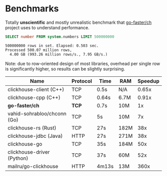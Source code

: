# Benchmarks

Totally **unscientific** and mostly unrealistic benchmark that
[go-faster/ch](https://github.com/go-faster/ch) project uses to understand performance.

```sql
SELECT number FROM system.numbers LIMIT 500000000
```
```
500000000 rows in set. Elapsed: 0.503 sec.
Processed 500.07 million rows,
  4.00 GB (993.26 million rows/s., 7.95 GB/s.)
```

Note: due to row-oriented design of most libraries, overhead per single row
is significantly higher, so results can be slightly surprising.

| Name                        | Protocol | Time  | RAM  | Speedup |
|-----------------------------|----------|-------|------|---------|
| clickhouse-client (C++)     | TCP      | 0.5s  | N/A  | 0.65x   |
| clickhouse-cpp (C++)        | TCP      | 0.64s | 6.7M | 0.91x   |
| **go-faster/ch**            | **TCP**  | 0.7s  | 10M  | 1x      |
| vahid-sohrabloo/chconn (Go) | TCP      | 5s    | 10M  | 7x      |
| clickhouse-rs (Rust)        | TCP      | 27s   | 182M | 38x     |
| clickhouse-jdbc (Java)      | HTTP     | 27s   | 271M | 38x     |
| clickhouse-go               | TCP      | 35s   | 184M | 50x     |
| clickhouse-driver (Python)  | TCP      | 37s   | 60M  | 52x     |
| mailru/go-clickhouse        | HTTP     | 4m13s | 13M  | 360x    |
